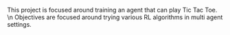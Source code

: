This project is focused around training an agent that can play Tic Tac Toe. \n
Objectives are focused around trying various RL algorithms in multi agent settings.
